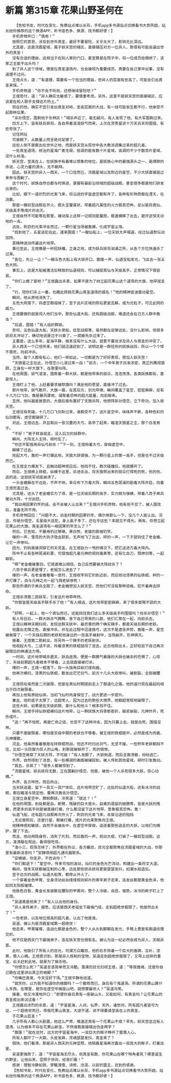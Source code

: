 # 新篇 第315章 花果山野圣何在
        【告知书友，时代在变化，免费站点难以长存，手机app多书源站点切换看书大势所趋，站长给你推荐的这个换源APP，听书音色多、换源、找书都好使！】
       手机奇物开口：“慎用！”
       按照它的意思，涉及到世外真圣，最好不要冒险，关乎太大了，影响无比深远。
       尤其是，这是流霞星域，属于妖天宫的辖区，直接镇压对方一位异人，那很有可能会逼出世外的真圣！
       没有合适的理由，这相当于在别人家的门口，甚至算是在院子中，将一位成员给捆绑了，该家之主能不出头吗？
       到了异人这个领域，便是在真圣道场内，也会被视为重要成员，真要在自己家中出事，没有道理不过问。
       王煊点头，道：“有道理，需要有一个恰当的理由，但异人的层面有些高了，可能会引出真圣来保。“
       手机奇物道：“你不会不听劝，还想继续冒险吧？”
       王煊思忖，道：“异人确实太敏感了，要慎重考虑。另外，这里不是妖天宫的直接辖区，应该是在和人联手支撑这片热土。”
       现在的他，确实不宜引发出真圣对峙，至高层面的大战，有一线可能发生都不行，他承受不起那种后果。
       “杀孙悟空，围剩他于东林区！”喊杀声近了，毫无疑问，有人发现了他，有大军围剩过来。
       四方上下，皆有妖兵妖将，各自带着滚滚妖气而来，上次在灵秀星说十万天兵天将围猎，有些夸张了。
       记住网址
       可是眼下，从数量上而言绝对足够了。
       这些人倒不是都出在世外之地，而是妖天宫从现世中各大教派调集过来的超凡者。
       一处真圣道场，统治的星海广袤无垠，低调的能有数十片星域，高调的不少于数百片星域，没什么标准。
       妖天宫，至高在上，在妖族中有着难以想象的地位，是妖族心中的最强源头之一、是缥缈的传说，心灵力量的源头，无不朝拜。
       因此，妖天宫的异人一西天，一个口信而已，流霞星域以及附近的星空，不少大妖直接就过来参与围剿了。
       这个时代，妖族自然也都与时俱进，掌握有最前沿领域的超级战舰，甚至很多都是他们研发出来的。
       比如，眼下一道炽烈的光束飞来，将沿途的宇宙虚空都犁开了，各种有形物质都在湮灭，在消散。
       那是一艘巨型战舰在开火，舰头呈饕餐状，带着超凡属性的火力极其恐怖，足以能将真仙、天级高手等成片的击灭。
       王煊自然不可能等在那里，被动挨上这样一记规则能量炮，极速横移了出去，避开这惊天动地的一击。
       远处，刺目的光束冲击而过，一颗行星当场被轰爆，化成宇宙尘埃。
       “找到他了，五星逃犯在此，速来围猎！”一艘仙船上，一位天妖大声喊道，经过仙道祭坛动加持，
       其精神波动传遍这片地带。
       事已至此，王煊像是一杆招妖幡，立身之地，成为妖兵妖将汹涌之所，从各个方位快速杀了过来。
       “各位，先让一让！”一艘五色大船上有大妖开口，轰隆一声，仙道宝船发光，飞出去一张五色大网。
       事实上，这是大船被激活后释放的仙道规则，可以捕捉真仙与天级高手，正常情况下很容易。
       “你们上瘾了是吧？”王煊露出杀意，如果不是为了树立起花果山这个道场的大旗，他早就走了。
       “行，陪你们杀上一番，也藉此扬我花果山真圣道场的威名！”他的精神音波震动星空。
       瞬间，他从原地消失了。
       五色大网落下，将虚空都熔掉了，至于这片区域的陨石更是瓦解，成为光粒子，可见此网的威力。
       王煊要做的就是闯入他们当中，那些仙道大船，还有超级战舰，难道还会在己方人群中轰击？
       “后退，围猎！”有人组织群妖。
       奈何，五色仙道大船，天妖头骨船，巨型战舰等，虽然都在足够远处，没什么影响，但很多妖将太冲动了，确切地说是过于兴奋了，一窝蜂先杀过来了。
       主要是，这么多年，星海平静，根本没有什么大战，就更不要说涉及异人与真圣的冲突了。
       异人西天一个口信传来，他们就迅速赶到了，说明这是一群狂热的妖族战将，所以一个个悍不畏死，向前冲杀。
       当然，每个人都有私心，他们一样如此，一切都是为了好好表现，想加入妖天宫！
       “天狼星之主在此，孙悟空小儿滚过来一战！”前方，一个中年男子白发浓密，真正的鹰视狼顾，立身在一杆大旗下，在那里叫阵。
       在他周围，妖气滚滚，围聚着一群大妖，都是他带来的部众，浩浩荡荡，各类妖族都有，甚是惊人。
       王煊盯上了他，上赶着要求被祭旗吗？满足他的愿望，直接冲了过去。
       那片地带，妖气散开，大旗一展，在其后方，剑光呼啸，瞬间覆盖了星空，密密麻麻，足有十几万口飞剑，像是暴风骤雨，凝聚着恐怖的超凡能量，向前噼来。
       显然，他叫器是故意的，大旗后面布置好了天狼杀阵，他想阵斩孙悟空，立下奇功，加入妖天宫。
       王煊没有死磕，十几万口飞剑斩过来，谁都受不了。这片星空中，味味声不断，各种色彩的仙剑都有，虚空都破碎了。
       对此，王煊远去，并且取出一张沉重的大弓，高举了起来，瞄准天狼星之主，那个白发男子。
       “不好！”男子转身就走，没入后方的妖群中。
       瞬间，大阵无人主持，顿时乱了。
       “你还不配我用异仙弓射杀！”下一刻，王煊拎着大弓，穿梭虚空中，
       瞬移了过去。
       抢起大弓，轰的一声打爆此地，天狼大妖很强，为一颗行星上的第一高手，但是也不过天级而已。
       在王煊全力爆发下，且触动超神感应后，他挡不住，数次碰撞后，他就爆开了。
       而后，王煊换上铁棍，纵横于这里，杀进杀出，将天狼带出来的部众打得死的死，伤的伤，逃的逃，这部妖军彻底崩溃了。
       一头金蟾躲在不远处，不声不响，率众布下万毒大阵，瞬间五色斑澜的剧毒大阵开启，向着王煊兜盖过去。
       尤其是，这头了老金蟾实力了得，是一位天级后期的高手，实力颇为强横，带着八百子弟兵催动大阵，十分凶狂。
       “我动用因果钓竿的话，会不会被人认出来？”王煊问手机奇物，他有些不忿了，被人围攻后，准备无所不用。
       手机奇物回应：“问题不大，旧圣时期的因果钓竿，偶尔用那么一下，没几个人能认出。况且，你是孙悟空，五星级大逃犯，身上虱子多了，还在乎这些？本就见不得光。再有，你想立起花果山的大旗，真圣道场有一根因果钓竿怎么了？”
       然后，它告知，不要用钓过黎琳、黑白熊、老猿的那根钓竿。
       嗖的一声，雪亮的大钩子隐去踪影，无声地飞了出去，砰的一声，一下子就钩住了老金蟾，让它一声惨叫。
       因为，钓钩直接洞穿它的天灵盖，在王煊勐力一甩的情况下，把它送进万毒大阵内。
       阵中不止有各种斑澜彩雾，可侵蚀超凡者元神的规则毒素等，还有化血刀，戮神剑等，一起噼斩。
       “啊”老金蟾被重创，它简直难以相信，自己反而要被大阵绞杀了？
       八百子弟兵更是懵了，老祖怎么进去了？
       嗖的一声，在老金蟾奄奄一息时，王煊收竿将它钓到近前，而后抢动漆黑的仙铁棍，砰的一声打爆了，血与元神之光一起飞溅老妖惨死！
       那些所谓的子弟兵全跑了，老金蟾想加入妖天宫，而他们可没有那种资格，犯不着再去拼命。
       王煊杀溃第二部妖军，引发这片地带哗然。
       “你我皆是天级高手联手杀了他！”有人喊话，这片地带密密麻麻，来了很多桀骜不驯的大妖。
       “好啊，一起上，他一个真仙而已，还能挡住我们这么多天级高手的围猎吗？绞杀孙悟空！”
       有人号召后，一群大妖杀气腾腾，舍下自己带来的儿郎，他们汇聚在一起，向前杀去。
       王煊以精神天眼扫视，发现这群天妖中，最厉害的两个确实棘手，都是天级后期的老妖。
       他露出无情之色，直接冲杀，并在此过程中迅速挽弓，这次不是虚张声势，轰隆一声，星空被凿穿了，一个天级后期的老妖和他身边的一些高手被射中，当场崩开，形神俱灭。
       接着，王煊第二箭射出，将另外一个棘手的老妖射杀。
       他收起大弓，二话不说，拎着漆黑的铁棍就闯了进去。近日他刚出关，正好检验下自己再次破限后的神通法力等。
       一时间，这片地带喊杀震天，妖血迸溅，便是一群脾气暴躁的大妖也被杀的恐惧了，心惊了，天级前期超凡者根本不够看，上去就直接被打杀。
       噗的一声，王煊一棍落下，将一头独角巨蚁打成肉酱。
       他再次横扫，漆黑的仙铁棍，散发出茫茫剑气，前方十几头大妖惨叫，被割裂，全部被腰斩。
       王煊现在虽然是二次破限，但是在真仙时期提前走上了御道化之路，他的道行现在最起码相当于四次破限者。
       再加上他有原始仙体，当初飞仙时肉身保住了，战力更进一步提升。
       兼且，他的底子太厚了，远超常人，因为过去的那些大境界，他都超常规地破限了。
       这些大妖，如果是在天级前期，拿什么和他斗？根本挡不住。
       瞬间，王煊手持仙铁棍横扫这片地带，让一群妖族大将骨断筋折，脑浆崩裂，元神炸开，死伤成片。
       “逃！”再不怕死，再是亡命之徒，也受不了这种冲击，因为只要上去，就是白死，围猎没用。
       只要不是破限者，哪怕是天级中期的老妖也不够看，被王煊的铁棍砸中，必然是成为肉酱，元神爆散。
       况且，他虽然看着像是在持铁棍而战，但还不时扫出剑气，无坚不摧，一些积年老妖都挡不住，比如一头防御力惊人的山龟，刹那就被噼开了，死的很惨。
       “孙悟空凿穿了天妖方阵，不可敌！”有人发颤了，大妖倒退，而后全面溃散，纷纷逃亡。
       外界，自然得到了消息，有一些模湖的画面被捕捉到，被人传到其他星域，顿时引发轰动。
       “我去，杀疯了！”很多人都被惊到了。
       “流霞星域，妖兵妖将无数，正在围剿孙悟空，但是，被他一个人杀死很多大妖，惊心动魄。”
       外界，各方哗然，而后热议。
       当天妖逃遁，留下一具又一具尸体后，这片地带空旷了，远处的仙道大船，还有冰冷的战舰，都在瞄准与锁定他，要再次轰击孙悟空。
       王煊立身星空中，脾睨群妖，冷笑道：“就这？！”
       在他的周围，到处都是血，断臂，残破的巨大兽头，勐禽的遗留的翅膀等，皆是大妖的残骸，而更多的高手则是被直接打爆，什么都没留下这片地带，景象极其恐怖。轰！
       仙道飞船，还有超凡战舰再次开火了，刺目的光束飞来，击穿沿途的阻挡
       ,无论是陨石，还是行星，都被打爆，成片的光束聚焦向王煊。
       他精神感知敏锐，自然不会被击中，在虚空中穿梭，追逐着那些逃走的大妖，以他们为掩护，跟了下去。
       而且，他动用隐身符，消失了片刻，而后轰的一声，抢动大棍，打崩了一艘巨型战舰。远方，凌清璇在观战，看得很吃惊。
       “凌小三，现场怎样了，外界都在热议，各方瞩目，目光全都聚焦在流霞星域的大战，你那里有最新消息吗？”安静琪用超凡通讯器联系。
       “安姨娘，你走开，不告诉你！”
       “你们都退下！”星空中，传来可怕的波动，灿烂的金色光芒流动，构建出一条符文大道。
       瞬间，很多天妖都被压制的心季，远处那些妖兵妖将更是瑟瑟发抖，如潮水般退后。
       至于远方的战舰，仙道大船等，都停止开火了。
       一个穿着金色甲胃、全身流动丝丝缕缕规则碎片的青年男子走来，连发丝都是黄金色泽，他如同太阳般璀璨。
       他肤色白皙，黄金长发披散在腰际的甲胃间，整个人冷峻，自信，强势，冰冷的眸子盯上了王煊。
       “吴道竟是他来了！”有人认出他的身份。
       “异人亲传弟子，据悉，应该是西天老祖坐下最强门徒，走到超绝世极限了，他居然出关了！”
       一些老妖，以及地位很高的超凡者，认出了他是谁。
       吴道，被认为是流霞星域第一超绝世！
       他走来，甲胃璀璨，连战化都是金色的，整个人从头到脚都在发光，手臂上更是有御道纹理交织。
       他不仅是西天门下最强弟子，连在妖天官也很有名，被认为这一纪必然会成为异人，天赋异禀。
       此时，他吸引了所有人的目光，可谓万众瞩目，他的右手拎着一个巨大的盾牌，古朴，漆黑，慑人心魄。王煊意识到，那是异人炼制的宝物，吴道走到超绝世极限了，又带上这样的重宝，出关赶到此地，就是为了擒杀他。
       “你想怎么死？”吴道言语简单而又冷酷，澹漠的目光扫视王煊，道：“等我搜魂，还是你自己跪在这里讲出真正的根脚？”
       “你嘴巴真臭，今天没好下场。”王煊平静地说道。
       “就凭你，以为我不知道你的根脚吗？一个散修而已，身后有个鬼道场。所谓的花果山算什么东西，在哪里，是你在虚空中画座山吧，就想蒙骗世人？”吴道冷笑。
       接着，他又冷漠地开口：“即便你身后真有一座破山头，又能如何，有真圣吗？让花果山的真圣爬出来试试看！”
       王煊露出浓烈的杀意，道：“宇宙星海，人间，仙界，天外，诸世间，所有超凡者皆可为证，一个超绝世而已，辱我花果山真圣，大逆不道，说不得要请至高在上的真圣，
       于花果山显圣！”
       几乎所有人都心头剧震，他这么严肃，难道还真有一个花果山不成？早先，妖天宫这边有人澄清，认为根本不存在花果山新圣，不然谁敢直接喊出伪圣两字？
       “轰隆！”就在这时，远方的宇宙星海中，一双巨大的眸子睁开了震慑人心。
       所有人都吓了一大跳，头皮发麻，灵魂瑟瑟发抖，真圣来了？
       很快，他们看清，那是异人西天的元神显照，他隔着星海再次露出一双庞大的眸子，盯着这里。
       吴道更强势了，道：“宇宙星海无尽头，但真圣有数，你花果山在哪个特角者旯？哪里诞生的野圣，让他出来，显照于世间，给我们看！”
       感谢：理智冷静如我、梦醒滴雪、诗修、沧涯，以前的盟主，迟到的感谢。
       【告知书友，时代在变化，免费站点难以长存，手机app多书源站点切换看书大势所趋，站长给你推荐的这个换源APP，听书音色多、换源、找书都好使！】